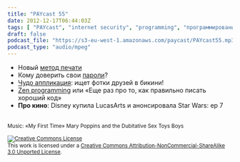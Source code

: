 ```yaml
---
title: "PAYcast 55"
date: 2012-12-17T06:44:03Z
tags: [ "PAYcast", "internet security", "programming", "программирование" ]
draft: false
podcast_file: "https://s3-eu-west-1.amazonaws.com/paycast/PAYcast55.mp3"
podcast_type: "audio/mpeg"
---
```

<ul>
<li>Новый <a href="http://solidsmack.com/3d-cad-technology/this-digital-10-finger-keyboard-of-the-future-is-simply-brilliant/" target="_blank">метод печати</a></li>
<li>Кому доверить свои <a href="http://allthingsd.com/20121018/unlocking-the-power-of-password-managers/" target="_blank">пароли</a>?</li>
<li><a href="http://gizmodo.com/5957955/this-creepy-iphone-app-finds-pictures-of-your-facebook-friends-in-bikinis" target="_blank">Чудо аппликация</a>: ищет фотки друзей в бикини!</li>
<li><a href="http://www.javacodegeeks.com/2012/11/the-10-rules-of-a-zen-programmer.html" target="_blank">Zen programming</a> или &#171;Еще раз про то, как правильно писать хороший код&#187;</li>
<li><strong>Про кино</strong>: Disney купила LucasArts и анонсировала Star Wars: ep 7
</ul>
<p><span id="more-689"></span><br />
<small>Music: &#171;My First Time&#187; Mary Poppins and the Dubitative Sex Toys Boys</small></p>
<p><small><a rel="license" href="http://creativecommons.org/licenses/by-nc-sa/3.0/"><img alt="Creative Commons License" style="border-width:0" src="http://i.creativecommons.org/l/by-nc-sa/3.0/80x15.png" /></a><br />This work is licensed under a <a rel="license" href="http://creativecommons.org/licenses/by-nc-sa/3.0/">Creative Commons Attribution-NonCommercial-ShareAlike 3.0 Unported License</a>.</small></p>

     